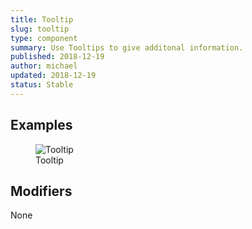 ```yaml
---
title: Tooltip
slug: tooltip
type: component
summary: Use Tooltips to give additonal information.
published: 2018-12-19
author: michael
updated: 2018-12-19
status: Stable
---
```


##  Examples

<figure>
    <img src="/static/images/tooltip.png" alt="Tooltip">
    <figcaption>Tooltip</figcaption>
</figure>

## Modifiers
None